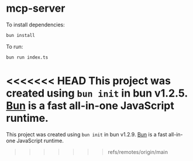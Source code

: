# mcp-server

To install dependencies:

```bash
bun install
```

To run:

```bash
bun run index.ts
```

<<<<<<< HEAD
This project was created using `bun init` in bun v1.2.5. [Bun](https://bun.sh) is a fast all-in-one JavaScript runtime.
=======
This project was created using `bun init` in bun v1.2.9. [Bun](https://bun.sh) is a fast all-in-one JavaScript runtime.
>>>>>>> refs/remotes/origin/main
